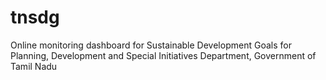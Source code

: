 # tnsdg
Online monitoring dashboard for Sustainable Development Goals for Planning, Development and Special Initiatives Department, Government of Tamil Nadu

